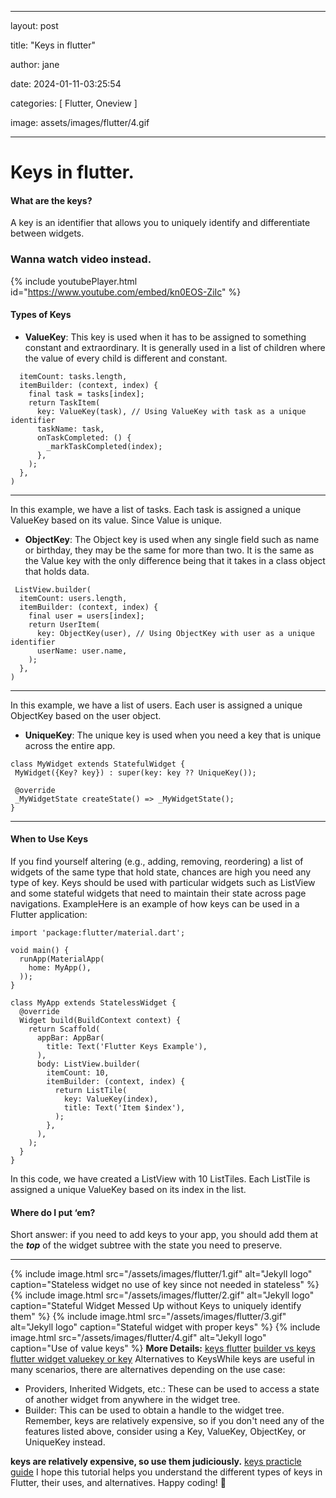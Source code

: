 ﻿---

layout: post

title: "Keys in flutter"

author: jane

date: 2024-01-11-03:25:54

categories: [ Flutter, Oneview ]

image: assets/images/flutter/4.gif

---

# Keys in flutter.
#### What are the keys?
A key is an identifier that allows you to uniquely identify and differentiate between widgets.
### Wanna watch video instead.
{% include youtubePlayer.html id="https://www.youtube.com/embed/kn0EOS-ZiIc" %}
#### Types of Keys
- **ValueKey**: This key is used when it has to be assigned to something constant and extraordinary. It is generally used in a list of children where the value of every child is different and constant.
```ListView.builder(
  itemCount: tasks.length,
  itemBuilder: (context, index) {
    final task = tasks[index];
    return TaskItem(
      key: ValueKey(task), // Using ValueKey with task as a unique identifier
      taskName: task,
      onTaskCompleted: () {
        _markTaskCompleted(index);
      },
    );
  },
)
 ```
 ---
 In this example, we have a list of tasks. Each task is assigned a unique ValueKey based on its value. Since Value is unique.
- **ObjectKey**: The Object key is used when any single field such as name or birthday, they may be the same for more than two. It is the same as the Value key with the only difference being that it takes in a class object that holds data.
```
 ListView.builder(
  itemCount: users.length,
  itemBuilder: (context, index) {
    final user = users[index];
    return UserItem(
      key: ObjectKey(user), // Using ObjectKey with user as a unique identifier
      userName: user.name,
    );
  },
)
```
---
In this example, we have a list of users. Each user is assigned a unique ObjectKey based on the user object.
- **UniqueKey**: The unique key is used when you need a key that is unique across the entire app.
 ```
 class MyWidget extends StatefulWidget {
  MyWidget({Key? key}) : super(key: key ?? UniqueKey());

  @override
  _MyWidgetState createState() => _MyWidgetState();
}
```
---
#### When to Use Keys
If you find yourself altering (e.g., adding, removing, reordering) a list of widgets of the same type that hold state, chances are high you need any type of key. Keys should be used with particular widgets such as ListView and some stateful widgets that need to maintain their state across page navigations.
ExampleHere is an example of how keys can be used in a Flutter application:

```
import 'package:flutter/material.dart';

void main() {
  runApp(MaterialApp(
    home: MyApp(),
  ));
}

class MyApp extends StatelessWidget {
  @override
  Widget build(BuildContext context) {
    return Scaffold(
      appBar: AppBar(
        title: Text('Flutter Keys Example'),
      ),
      body: ListView.builder(
        itemCount: 10,
        itemBuilder: (context, index) {
          return ListTile(
            key: ValueKey(index),
            title: Text('Item $index'),
          );
        },
      ),
    );
  }
}
```

In this code, we have created a ListView with 10 ListTiles. Each ListTile is assigned a unique ValueKey based on its index in the list.

#### Where do I put ‘em?

Short answer: if you need to add keys to your app, you should add them at the  **_top_**  of the widget subtree with the state you need to preserve.

---
{% include image.html src="/assets/images/flutter/1.gif" alt="Jekyll logo" caption="Stateless widget no use of key since not needed in stateless" %}
{% include image.html src="/assets/images/flutter/2.gif" alt="Jekyll logo" caption="Stateful Widget Messed Up without Keys to uniquely identify them" %}
{% include image.html src="/assets/images/flutter/3.gif" alt="Jekyll logo" caption="Stateful widget with proper keys" %}
{% include image.html src="/assets/images/flutter/4.gif" alt="Jekyll logo" caption="Use of value keys" %}
**More Details:**
[keys flutter](https://medium.com/flutter/keys-what-are-they-good-for-13cb51742e7d)
[builder vs keys](https://stackoverflow.com/questions/51329065/builder-versus-globalkey)
[flutter widget valuekey or key](https://stackoverflow.com/questions/75633516/what-should-i-use-on-my-flutter-widget-valuekey-or-ke)
Alternatives to KeysWhile keys are useful in many scenarios, there are alternatives depending on the use case:
- Providers, Inherited Widgets, etc.: These can be used to access a state of another widget from anywhere in the widget tree.
- Builder: This can be used to obtain a handle to the widget tree.
Remember, keys are relatively expensive, so if you don't need any of the features listed above, consider using a Key, ValueKey, ObjectKey, or UniqueKey instead.

 **keys are relatively expensive, so use them judiciously.**
 [keys practicle guide](https://medium.com/@ravipatel84184/flutter-keys-understanding-and-using-keys-in-dynamic-widget-trees-a-practical-guide-with-5d9b913cb85c)
I hope this tutorial helps you understand the different types of keys in Flutter, their uses, and alternatives. Happy coding! 🚀


